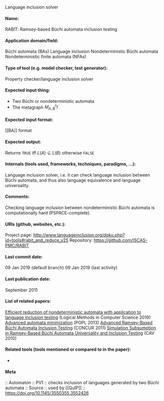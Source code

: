 Language inclusion solver

#### Name:
RABIT: Ramsey-based Büchi automata inclusion testing

#### Application domain/field:
Büchi automata (BAs)
Language inclusion
Nondeterministic Büchi automata
Nondeterministic finite automata (NFAs)

#### Type of tool (e.g. model checker, test generator):
Property checker/language inclusion solver

#### Expected input thing:
- Two Büchi or nondeterministic automata
- The metagraph $M^I_{A,B}$?

#### Expected input format:
[[BA]] format

#### Expected output:
Returns `TRUE` iff $L(A) \subseteq L(B)$ otherwise `FALSE`

#### Internals (tools used, frameworks, techniques, paradigms, ...):
Language inclusion solver, i.e. it can check language inclusion between Büchi automata, and thus also language equivalence and language universality.

#### Comments:
Checking language inclusion between nondeterministic Büchi automata is computationally hard (PSPACE-complete).

#### URIs (github, websites, etc.):
Project page: http://www.languageinclusion.org/doku.php?id=tools#rabit_and_reduce_v25
Repository: https://github.com/ISCAS-PMC/RABIT

#### Last commit date:
09 Jan 2019 (default branch)
09 Jan 2019 (last activity)

#### Last publication date:
September 2011

#### List of related papers:
[Efficient reduction of nondeterministic automata with application to language inclusion testing](https://doi.org/10.23638/LMCS-15(1:12)2019) (Logical Methods in Computer Science 2019)
[Advanced automata minimization](https://doi.org/10.1145/2480359.2429079) (POPL 2013)
[Advanced Ramsey-Based Büchi Automata Inclusion Testing](https://doi.org/10.1007/978-3-642-23217-6_13) (CONCUR 2011)
[Simulation Subsumption in Ramsey-Based Büchi Automata Universality and Inclusion Testing](https://doi.org/10.1007/978-3-642-14295-6_14) (CAV 2010)

#### Related tools (tools mentioned or compared to in the paper):
-

#### Meta
:: Automaton
:: PV1 :: checks inclusion of languages generated by two Büchi automata
:: Source :: used by [[QuIP]] :: https://doi.org/10.1145/3550355.3552426
